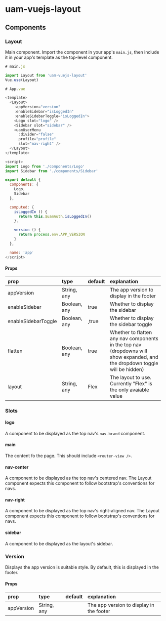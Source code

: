 # uam-vuejs-layout

## Components

### Layout

Main component. Import the component in your app's `main.js`, then include it in your app's template as the top-level component.

``` js
# main.js

import Layout from 'uam-vuejs-layout'
Vue.use(Layout)
```

``` js
# App.vue

<template>
  <Layout>
    :appVersion="version"
    :enableSidebar="isLoggedIn"
    :enableSidebarToggle="isLoggedIn">
    <Logo slot="logo" />
    <Sidebar slot="sidebar" />
    <uamUserMenu
      :divider="false"
      profile="profile"
      slot="nav-right" />
  </Layout>
</template>

<script>
import Logo from './components/Logo'
import Sidebar from './components/Sidebar'

export default {
  components: {
    Logo,
    Sidebar
  },

  computed: {
    isLoggedIn () {
      return this.$uamAuth.isLoggedIn()
    },

    version () {
      return process.env.APP_VERSION
    }
  },

  name: 'app'
</script>
```

#### Props

| prop                | type         | default  | explanation         |
|:--------------------|:-------------|:---------|:--------------------|
| appVersion | String, any | | The app version to display in the footer |
| enableSidebar | Boolean, any | true | Whether to display the sidebar  |
| enableSidebarToggle | Boolean, any |̨ true | Whether to display the sidebar toggle |
| flatten | Boolean, any | true | Whether to flatten any nav components in the top nav (dropdowns will show expanded, and the dropdown toggle will be hidden) |
|layout | String, any | Flex | The layout to use. Currently "Flex" is the only avaiable value |

### Slots

#### logo

A component to be displayed as the top nav's `nav-brand` component.

#### main

The content fo the page.  This should include `<router-view />`.

#### nav-center

A component to be displayed as the top nav's centered nav. The Layout component expects this component to follow bootstrap's conventions for navs.

#### nav-right

A component to be displayed as the top nav's right-aligned nav. The Layout component expects this component to follow bootstrap's conventions for navs.

#### sidebar

A component to be displayed as the layout's sidebar.

### Version

Displays the app version is suitable style. By default, this is displayed in the footer.

#### Props

| prop       | type        | default | explanation         |
|:-----------|:------------|:--------|:--------------------|
| appVersion | String, any | | The app version to display in the footer |
